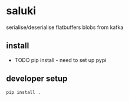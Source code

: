 # saluki
serialise/deserialise flatbuffers blobs from kafka


## install 

- TODO pip install - need to set up pypi

## developer setup 
`pip install .`

